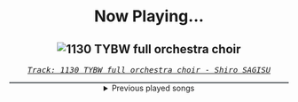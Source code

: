 <div align="center"> 
<h1>Now Playing...</h1>

![1130 TYBW full orchestra choir](https://i.scdn.co/image/ab67616d00001e02cbd142c2e1dd14068e5a270d)
--
_<samp><a href="https://open.spotify.com/track/2fu4MJym740h2HZrAglZBW">Track: 1130 TYBW full orchestra choir - Shiro SAGISU</a></samp>_

<div style="border: 1px #4B5054 solid"></div>
<details>
  <summary>
    Previous played songs
  </summary>
  <table>
    <thead>
      <tr>
        <th>
          Artist
        </th>
        <th>
          Song
        </th>
        <th>
          Link
        </th>
      </tr>
    </thead>
    <tbody>
      <tr><td>Shiro SAGISU</td><td>1130 TYBW full orchestra choir</td><td><a href="https://open.spotify.com/track/2fu4MJym740h2HZrAglZBW">https://open.spotify.com/track/2fu4MJym740h2HZrAglZBW</a></td></tr><tr><td>Shiro SAGISU</td><td>Invasion</td><td><a href="https://open.spotify.com/track/2tnd8PSXUGwoVX5WY2SU1B">https://open.spotify.com/track/2tnd8PSXUGwoVX5WY2SU1B</a></td></tr><tr><td>Sawano Hiroyuki</td><td>攻響組曲　DEVIL　第三楽章: eXORCiST</td><td><a href="https://open.spotify.com/track/7fOzGo3dEM2Cn8ygMLNJOw">https://open.spotify.com/track/7fOzGo3dEM2Cn8ygMLNJOw</a></td></tr><tr><td>Shiro SAGISU</td><td>Stand Up Be Strong (Pt. II)</td><td><a href="https://open.spotify.com/track/5BqFJRaEVRhu8vfaCQM6AE">https://open.spotify.com/track/5BqFJRaEVRhu8vfaCQM6AE</a></td></tr><tr><td>Shiro SAGISU</td><td>Treachery</td><td><a href="https://open.spotify.com/track/6a7su3dkJJXidSuFiowJC2">https://open.spotify.com/track/6a7su3dkJJXidSuFiowJC2</a></td></tr><tr><td>Dimatik</td><td>Muchachos</td><td><a href="https://open.spotify.com/track/6wyJ8Iqf4KCSYdOi4eQNsK">https://open.spotify.com/track/6wyJ8Iqf4KCSYdOi4eQNsK</a></td></tr><tr><td>Mindflip</td><td>Run My Shit</td><td><a href="https://open.spotify.com/track/7zVVkNOKWMd46nwMUgHPmL">https://open.spotify.com/track/7zVVkNOKWMd46nwMUgHPmL</a></td></tr><tr><td>George Benson</td><td>Give Me the Night</td><td><a href="https://open.spotify.com/track/5gaUkg5JNk8c4mr2jnpX8H">https://open.spotify.com/track/5gaUkg5JNk8c4mr2jnpX8H</a></td></tr><tr><td>Umberto Tozzi</td><td>Gloria</td><td><a href="https://open.spotify.com/track/35tzxthMBglBMjmZ7Fn1hj">https://open.spotify.com/track/35tzxthMBglBMjmZ7Fn1hj</a></td></tr><tr><td>Christina Aguilera</td><td>Lady Marmalade - From "Moulin Rouge" Soundtrack</td><td><a href="https://open.spotify.com/track/7GbqE3MlkKosIaCvf50JRK">https://open.spotify.com/track/7GbqE3MlkKosIaCvf50JRK</a></td></tr><tr><td>Afterlove</td><td>Afterlove</td><td><a href="https://open.spotify.com/track/2guRN4CqL8RzsauI3nKOqY">https://open.spotify.com/track/2guRN4CqL8RzsauI3nKOqY</a></td></tr><tr><td>Architects</td><td>Whiplash</td><td><a href="https://open.spotify.com/track/4I5QRJ0vpMpnzR23Lpm3k9">https://open.spotify.com/track/4I5QRJ0vpMpnzR23Lpm3k9</a></td></tr><tr><td>Our Mirage</td><td>Fractured</td><td><a href="https://open.spotify.com/track/5vVmVvGSIJrNKw7qHtJR3V">https://open.spotify.com/track/5vVmVvGSIJrNKw7qHtJR3V</a></td></tr><tr><td>Judge & Jury</td><td>Euphoria</td><td><a href="https://open.spotify.com/track/40Xn8CZxXDvtyYXXY7Gl1F">https://open.spotify.com/track/40Xn8CZxXDvtyYXXY7Gl1F</a></td></tr><tr><td>Korn</td><td>Lowrider</td><td><a href="https://open.spotify.com/track/4YJbZeAFY6D5p6izb51dK0">https://open.spotify.com/track/4YJbZeAFY6D5p6izb51dK0</a></td></tr><tr><td>Korn</td><td>Y'all Want a Single</td><td><a href="https://open.spotify.com/track/1AzMYJm6qTAullM3UKuPY9">https://open.spotify.com/track/1AzMYJm6qTAullM3UKuPY9</a></td></tr><tr><td>Korn</td><td>Another Brick in the Wall, Pt. 1, 2, 3 - Pink Floyd Cover</td><td><a href="https://open.spotify.com/track/39SHjPPvNVW2H9rSsGGOPD">https://open.spotify.com/track/39SHjPPvNVW2H9rSsGGOPD</a></td></tr><tr><td>Korn</td><td>Faget</td><td><a href="https://open.spotify.com/track/7kVrQ79jg4nd1r6H9CrmIk">https://open.spotify.com/track/7kVrQ79jg4nd1r6H9CrmIk</a></td></tr><tr><td>Korn</td><td>Somebody Someone</td><td><a href="https://open.spotify.com/track/4V78u7Pbx6G33eej60wwOK">https://open.spotify.com/track/4V78u7Pbx6G33eej60wwOK</a></td></tr><tr><td>Korn</td><td>It's On!</td><td><a href="https://open.spotify.com/track/0e06Zwd1027jFtmrRbXAjl">https://open.spotify.com/track/0e06Zwd1027jFtmrRbXAjl</a></td></tr>
    </tbody>
  </table>
</details>

</div>
